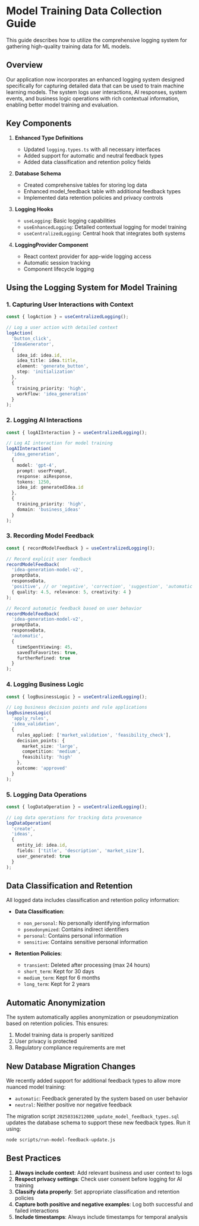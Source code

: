 # Model Training Data Collection Guide

This guide describes how to utilize the comprehensive logging system for gathering high-quality training data for ML models.

## Overview

Our application now incorporates an enhanced logging system designed specifically for capturing detailed data that can be used to train machine learning models. The system logs user interactions, AI responses, system events, and business logic operations with rich contextual information, enabling better model training and evaluation.

## Key Components

1. **Enhanced Type Definitions**
   - Updated `logging.types.ts` with all necessary interfaces
   - Added support for automatic and neutral feedback types
   - Added data classification and retention policy fields
   
2. **Database Schema**
   - Created comprehensive tables for storing log data
   - Enhanced model_feedback table with additional feedback types
   - Implemented data retention policies and privacy controls

3. **Logging Hooks**
   - `useLogging`: Basic logging capabilities
   - `useEnhancedLogging`: Detailed contextual logging for model training
   - `useCentralizedLogging`: Central hook that integrates both systems

4. **LoggingProvider Component**
   - React context provider for app-wide logging access
   - Automatic session tracking
   - Component lifecycle logging

## Using the Logging System for Model Training

### 1. Capturing User Interactions with Context

```typescript
const { logAction } = useCentralizedLogging();

// Log a user action with detailed context
logAction(
  'button_click',
  'IdeaGenerator',
  {
    idea_id: idea.id,
    idea_title: idea.title,
    element: 'generate_button',
    step: 'initialization'
  },
  {
    training_priority: 'high',
    workflow: 'idea_generation'
  }
);
```

### 2. Logging AI Interactions

```typescript
const { logAIInteraction } = useCentralizedLogging();

// Log AI interaction for model training
logAIInteraction(
  'idea_generation',
  {
    model: 'gpt-4',
    prompt: userPrompt,
    response: aiResponse,
    tokens: 1250,
    idea_id: generatedIdea.id
  },
  {
    training_priority: 'high',
    domain: 'business_ideas'
  }
);
```

### 3. Recording Model Feedback

```typescript
const { recordModelFeedback } = useCentralizedLogging();

// Record explicit user feedback
recordModelFeedback(
  'idea-generation-model-v2',
  promptData,
  responseData,
  'positive', // or 'negative', 'correction', 'suggestion', 'automatic', 'neutral'
  { quality: 4.5, relevance: 5, creativity: 4 }
);

// Record automatic feedback based on user behavior
recordModelFeedback(
  'idea-generation-model-v2',
  promptData,
  responseData,
  'automatic',
  { 
    timeSpentViewing: 45,
    savedToFavorites: true,
    furtherRefined: true
  }
);
```

### 4. Logging Business Logic

```typescript
const { logBusinessLogic } = useCentralizedLogging();

// Log business decision points and rule applications
logBusinessLogic(
  'apply_rules',
  'idea_validation',
  {
    rules_applied: ['market_validation', 'feasibility_check'],
    decision_points: {
      market_size: 'large',
      competition: 'medium',
      feasibility: 'high'
    },
    outcome: 'approved'
  }
);
```

### 5. Logging Data Operations

```typescript
const { logDataOperation } = useCentralizedLogging();

// Log data operations for tracking data provenance
logDataOperation(
  'create',
  'ideas',
  {
    entity_id: idea.id,
    fields: ['title', 'description', 'market_size'],
    user_generated: true
  }
);
```

## Data Classification and Retention

All logged data includes classification and retention policy information:

- **Data Classification**:
  - `non_personal`: No personally identifying information
  - `pseudonymized`: Contains indirect identifiers
  - `personal`: Contains personal information
  - `sensitive`: Contains sensitive personal information

- **Retention Policies**:
  - `transient`: Deleted after processing (max 24 hours)
  - `short_term`: Kept for 30 days
  - `medium_term`: Kept for 6 months
  - `long_term`: Kept for 2 years

## Automatic Anonymization

The system automatically applies anonymization or pseudonymization based on retention policies. This ensures:

1. Model training data is properly sanitized
2. User privacy is protected
3. Regulatory compliance requirements are met

## New Database Migration Changes

We recently added support for additional feedback types to allow more nuanced model training:

- `automatic`: Feedback generated by the system based on user behavior
- `neutral`: Neither positive nor negative feedback

The migration script `20250316212000_update_model_feedback_types.sql` updates the database schema to support these new feedback types. Run it using:

```bash
node scripts/run-model-feedback-update.js
```

## Best Practices

1. **Always include context**: Add relevant business and user context to logs
2. **Respect privacy settings**: Check user consent before logging for AI training
3. **Classify data properly**: Set appropriate classification and retention policies
4. **Capture both positive and negative examples**: Log both successful and failed interactions
5. **Include timestamps**: Always include timestamps for temporal analysis
